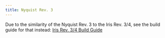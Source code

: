 ```yaml
---
title: Nyquist Rev. 3
---
```


Due to the similarity of the Nyquist Rev. 3 to the Iris Rev. 3/4, see the build guide for that instead: [Iris Rev. 3/4 Build Guide](iris-rev3-build-guide.md)